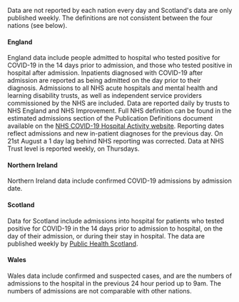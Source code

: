 Data are not reported by each nation every day and Scotland's data are only published weekly.  The definitions are not consistent between the four nations (see below).

#### England

England data include people admitted to hospital who tested positive for COVID-19 in the 14 days prior to admission, and those who tested positive in hospital after admission. Inpatients diagnosed with COVID-19 after admission are reported as being admitted on the day prior to their diagnosis. Admissions to all NHS acute hospitals and mental health and learning disability trusts, as well as independent service providers commissioned by the NHS are included. Data are reported daily by trusts to NHS England and NHS Improvement.  Full NHS definition can be found in the estimated admissions section of the Publication Definitions document available on the [NHS COVID-19 Hospital Activity website](https://www.england.nhs.uk/statistics/statistical-work-areas/covid-19-hospital-activity/).  Reporting dates reflect admissions and new in-patient diagnoses for the previous day.  On 21st August a 1 day lag behind NHS reporting was corrected. Data at NHS Trust level is reported weekly, on Thursdays.

#### Northern Ireland

Northern Ireland data include confirmed COVID-19 admissions by admission date.

#### Scotland

Data for Scotland include admissions into hospital for patients who tested positive for COVID-19 in the 14 days prior to admission to hospital, on the day of their admission, or during their stay in hospital. The data are published weekly by [Public Health Scotland](
https://beta.isdscotland.org/find-publications-and-data/population-health/covid-19/covid-19-statistical-report/).

#### Wales

Wales data include confirmed and suspected cases, and are the numbers of admissions to the hospital in the previous 24 hour period up to 9am.  The numbers of admissions
are not comparable with other nations.